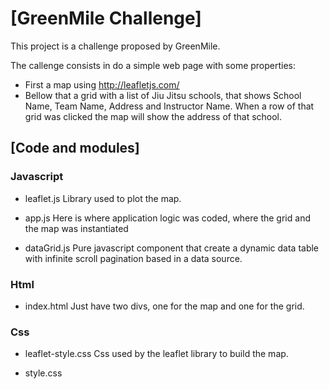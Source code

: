 # [GreenMile Challenge]
This project is a challenge proposed by GreenMile.

The callenge consists in do a simple web page with some properties:
- First a map using http://leafletjs.com/
- Bellow that a grid with a list of Jiu Jitsu schools, that shows School Name, Team Name, Address and Instructor Name.
  When a row of that grid was clicked the map will show the address of that school.

## [Code and modules]

### Javascript
- leaflet.js
  Library used to plot the map.
  
- app.js
  Here is where application logic was coded, where the grid and the map was instantiated
  
- dataGrid.js
  Pure javascript component that create a dynamic data table with infinite scroll pagination based in a data source.
  
### Html
- index.html
  Just have two divs, one for the map and one for the grid.

### Css
- leaflet-style.css
  Css used by the leaflet library to build the map.
  
- style.css
